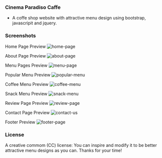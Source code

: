 ### Cinema Paradiso Caffe
  - A coffe shop website with attractive menu design using bootstrap, javascripit and jquery.


### Screenshots

  Home Page Preview
  ![home-page](https://user-images.githubusercontent.com/69867926/212614255-beaeb448-bd53-404c-8754-655589bbbafa.png)
  
  About Page Preview
  ![about-page](https://user-images.githubusercontent.com/69867926/212614335-96984903-44d7-4746-bd83-8dee51289b1d.png)

  Menu Pages Preview
  ![menu-page](https://user-images.githubusercontent.com/69867926/212614409-40e7898f-7d21-43c8-8537-406a2afc0d24.png)
  
  Popular Menu Preview
  ![popular-menu](https://user-images.githubusercontent.com/69867926/212614528-d1cbdac4-6929-479b-bc54-bc16a999c500.png)
  
  Coffee Menu Preview
  ![coffee-menu](https://user-images.githubusercontent.com/69867926/212614619-4f3a3083-31bb-445d-9254-c582f44eb2fb.png)
  
  Snack Menu Preview
  ![snack-menu](https://user-images.githubusercontent.com/69867926/212614693-47fca533-9422-4714-bc55-e76c3cac4d8c.png)

  Review Page Preview
  ![review-page](https://user-images.githubusercontent.com/69867926/212614795-f3d0e82f-516b-4416-99ac-3336cae0ed96.png)

  Contact Page Preview
  ![contact-us](https://user-images.githubusercontent.com/69867926/212614860-6cb2e613-99ed-41a4-a48a-4a08b0de0fb8.png)

  Footer Preview
  ![footer-page](https://user-images.githubusercontent.com/69867926/212614918-457a7d08-6293-4387-b976-8729654de3ab.png)


### License
   A creative commom (CC) license: You can inspire and modify it to be better attractive menu designs as you can.
  Thanks for your time!
  


